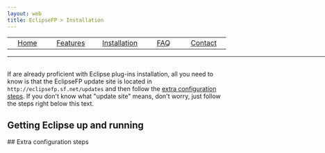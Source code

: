 ```yaml
---
layout: web
title: EclipseFP > Installation
---
```


<!-- The list of elements -->
<center>
<table style="width: 800px:">
  <tr>
    <td width="160px" align="center" class="toc"><a href="index.html">Home</a></td>
    <td width="160px" align="center" class="toc"><a href="features.html">Features</a></td>
    <td width="160px" align="center" class="toc selected"><a href="install.html">Installation</a></td>
    <td width="160px" align="center" class="toc"><a href="faq.html">FAQ</a></td>
    <td width="160px" align="center" class="toc"><a href="contact.html">Contact</a></td>
  </tr>
</table>
</center>
<hr style="width: 780px; margin: 0;" />
<br />
<!-- Until here the list -->

If are already proficient with Eclipse plug-ins installation, all you need to know is that the EclipseFP update site is located in
``http://eclipsefp.sf.net/updates`` and then follow the <a href="#extra">extra configuration steps</a>. If you don't know what
"update site" means, don't worry, just follow the steps right below this text.

## Getting Eclipse up and running

<a name="extra" />
## Extra configuration steps
